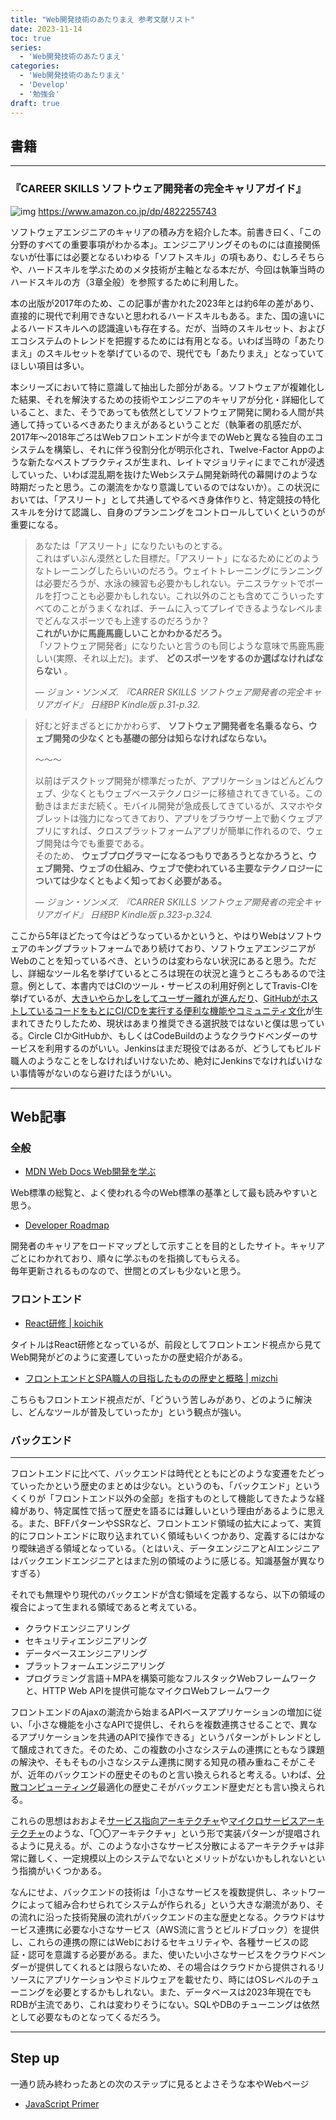```yaml
---
title: "Web開発技術のあたりまえ 参考文献リスト"
date: 2023-11-14
toc: true
series:
  - 'Web開発技術のあたりまえ'
categories:
  - 'Web開発技術のあたりまえ'
  - 'Develop'
  - '勉強会'
draft: true
---
```


## 書籍

---

### 『CAREER SKILLS ソフトウェア開発者の完全キャリアガイド』
![img](https://m.media-amazon.com/images/I/81EuCoklJsL._SY466_.jpg)
https://www.amazon.co.jp/dp/4822255743

ソフトウェアエンジニアのキャリアの積み方を紹介した本。前書き曰く、「この分野のすべての重要事項がわかる本」。エンジニアリングそのものには直接関係ないが仕事には必要となるいわゆる「ソフトスキル」の項もあり、むしろそちらや、ハードスキルを学ぶためのメタ技術が主軸となる本だが、今回は執筆当時のハードスキルの方（3章全般）を参照するために利用した。

本の出版が2017年のため、この記事が書かれた2023年とは約6年の差があり、直接的に現代で利用できないと思われるハードスキルもある。また、国の違いによるハードスキルへの認識違いも存在する。だが、当時のスキルセット、およびエコシステムのトレンドを把握するためには有用となる。いわば当時の「あたりまえ」のスキルセットを挙げているので、現代でも「あたりまえ」となっていてほしい項目は多い。

本シリーズにおいて特に意識して抽出した部分がある。ソフトウェアが複雑化した結果、それを解決するための技術やエンジニアのキャリアが分化・詳細化していること、また、そうであっても依然としてソフトウェア開発に関わる人間が共通して持っているべきあたりまえがあるということだ（執筆者の肌感だが、2017年～2018年ごろはWebフロントエンドが今までのWebと異なる独自のエコシステムを構築し、それに伴う役割分化が明示化され、Twelve-Factor Appのような新たなベストプラクティスが生まれ、レイトマジョリティにまでこれが浸透していった、いわば混乱期を抜けたWebシステム開発新時代の幕開けのような時期だったと思う。この潮流をかなり意識しているのではないか）。この状況においては、「アスリート」として共通してやるべき身体作りと、特定競技の特化スキルを分けて認識し、自身のプランニングをコントロールしていくというのが重要になる。

> あなたは「アスリート」になりたいものとする。  
> これはずいぶん漠然とした目標だ。「アスリート」になるためにどのようなトレーニングしたらいいのだろう。ウェイトトレーニングにランニングは必要だろうが、水泳の練習も必要かもしれない。テニスラケットでボールを打つことも必要かもしれない。これ以外のことも含めてこういったすべてのことがうまくなれば、チームに入ってプレイできるようなレベルまでどんなスポーツでも上達するのだろうか？  
> **これがいかに馬鹿馬鹿しいことかわかるだろう。**  
> 「ソフトウェア開発者」になりたいと言うのも同じような意味で馬鹿馬鹿しい(実際、それ以上だ)。まず、 **どのスポーツをするのか選ばなければならない** 。
> 
> — *ジョン・ソンメズ. 『CARRER SKILLS ソフトウェア開発者の完全キャリアガイド』 日経BP Kindle版 p.31-p.32.*


> 好むと好まざるとにかかわらず、 **ソフトウェア開発者を名乗るなら、ウェブ開発の少なくとも基礎の部分は知らなければならない。**
> 
> ～～～
>
> 以前はデスクトップ開発が標準だったが、アプリケーションはどんどんウェブ、少なくともウェブベーステクノロジーに移植されてきている。この動きはまだまだ続く。モバイル開発が急成長してきているが、スマホやタブレットは強力になってきており、アプリをブラウザー上で動くウェブアプリにすれば、クロスプラットフォームアプリが簡単に作れるので、ウェブ開発は今でも重要である。  
> そのため、 **ウェブプログラマーになるつもりであろうとなかろうと、ウェブ開発、ウェブの仕組み、ウェブで使われている主要なテクノロジーについては少なくともよく知っておく必要がある。**
>
> — *ジョン・ソンメズ. 『CARRER SKILLS ソフトウェア開発者の完全キャリアガイド』 日経BP Kindle版 p.323-p.324.*

ここから5年ほどたって今はどうなっているかというと、やはりWebはソフトウェアのキングプラットフォームであり続けており、ソフトウェアエンジニアがWebのことを知っているべき、というのは変わらない状況にあると思う。ただし、詳細なツール名を挙げているところは現在の状況と違うところもあるので注意。例として、本書内ではCIのツール・サービスの利用好例としてTravis-CIを挙げているが、[大きいやらかしをしてユーザー離れが進んだり](https://www.infoq.com/jp/news/2021/09/travis-ci-secrets-leak/)、[GitHubがホストしているコードをもとにCI/CDを実行する便利な機能やコミュニティ文化](https://qiita.com/gararu/items/725aa2041a004e66e211)が生まれてきたりしたため、現状はあまり推奨できる選択肢ではないと僕は思っている。Circle CIかGitHubか、もしくはCodeBuildのようなクラウドベンダーのサービスを利用するのがいい。Jenkinsはまだ現役ではあるが、どうしてもビルド職人のようなことをしなければいけないため、絶対にJenkinsでなければいけない事情等がないのなら避けたほうがいい。

---

## Web記事

### 全般
- [MDN Web Docs Web開発を学ぶ](https://developer.mozilla.org/ja/docs/Learn)

Web標準の総覧と、よく使われる今のWeb標準の基準として最も読みやすいと思う。

- [Developer Roadmap](https://roadmap.sh/)

開発者のキャリアをロードマップとして示すことを目的としたサイト。キャリアごとにわかれており、順々に学ぶものを指摘してもらえる。  
毎年更新されるものなので、世間とのズレも少ないと思う。

### フロントエンド

- [React研修 | koichik](https://speakerdeck.com/recruitengineers/react-2023)

タイトルはReact研修となっているが、前段としてフロントエンド視点から見てWeb開発がどのように変遷していったかの歴史紹介がある。

- [フロントエンドとSPA職人の目指したものの歴史と概略 | mizchi](https://zenn.dev/mizchi/articles/spa-engineers-history)

こちらもフロントエンド視点だが、「どういう苦しみがあり、どのように解決し、どんなツールが普及していったか」という観点が強い。

### バックエンド

---

フロントエンドに比べて、バックエンドは時代とともにどのような変遷をたどっていったかという歴史のまとめは少ない。というのも、「バックエンド」というくくりが「フロントエンド以外の全部」を指すものとして機能してきたような経緯があり、特定属性で括って歴史を語るには難しいという理由があるように思える。また、BFFパターンやSSRなど、フロントエンド領域の拡大によって、実質的にフロントエンドに取り込まれていく領域もいくつかあり、定義するにはかなり曖昧過ぎる領域となっている。（とはいえ、データエンジニアとAIエンジニアはバックエンドエンジニアとはまた別の領域のように感じる。知識基盤が異なりすぎる）

それでも無理やり現代のバックエンドが含む領域を定義するなら、以下の領域の複合によって生まれる領域であると考えている。

- クラウドエンジニアリング
- セキュリティエンジニアリング
- データベースエンジニアリング
- プラットフォームエンジニアリング
- プログラミング言語＋MPAを構築可能なフルスタックWebフレームワークと、HTTP Web APIを提供可能なマイクロWebフレームワーク

フロントエンドのAjaxの潮流から始まるAPIベースアプリケーションの増加に従い、「小さな機能を小さなAPIで提供し、それらを複数連携させることで、異なるアプリケーションを共通のAPIで操作できる」というパターンがトレンドとして醸成されてきた。そのため、この複数の小さなシステムの連携にともなう課題の解決や、そもそもの小さなシステム連携に関する知見の積み重ねこそがこそが、近年のバックエンドの歴史そのものと言い換えられると考える。いわば、[分散コンピューティング](https://aws.amazon.com/jp/what-is/distributed-computing)最適化の歴史こそがバックエンド歴史だとも言い換えられる。

これらの思想はおおよそ[サービス指向アーキテクチャ](https://ja.wikipedia.org/wiki/%E3%82%B5%E3%83%BC%E3%83%93%E3%82%B9%E6%8C%87%E5%90%91%E3%82%A2%E3%83%BC%E3%82%AD%E3%83%86%E3%82%AF%E3%83%81%E3%83%A3)や[マイクロサービスアーキテクチャ](https://cloud.google.com/learn/what-is-microservices-architecture?hl=ja)のような、「〇〇アーキテクチャ」という形で実装パターンが提唱されるように見える。が、このような小さなサービス分散によるアーキテクチャは非常に難しく、一定規模以上のシステムでないとメリットがないかもしれないという指摘がいくつかある。

なんにせよ、バックエンドの技術は「小さなサービスを複数提供し、ネットワークによって組み合わせられてシステムが作られる」という大きな潮流があり、その流れに沿った技術発展の流れがバックエンドの主な歴史となる。クラウドはサービス連携に必要な小さなサービス（AWS流に言うとビルドブロック）を提供し、これらの連携の際にはWebにおけるセキュリティや、各種サービスの認証・認可を意識する必要がある。また、使いたい小さなサービスをクラウドベンダーが提供してくれるとは限らないため、その場合はクラウドから提供されるリソースにアプリケーションやミドルウェアを載せたり、時にはOSレベルのチューニングを必要とするかもしれない。また、データベースは2023年現在でもRDBが主流であり、これは変わりそうにない。SQLやDBのチューニングは依然として必要なものとなってくるだろう。

---

## Step up

一通り読み終わったあとの次のステップに見るとよさそうな本やWebページ

- [JavaScript Primer](https://jsprimer.net/)

